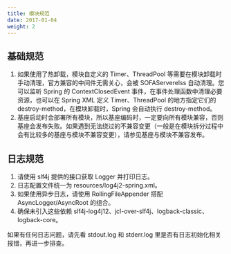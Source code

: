 ```yaml
---
title: 模块规范
date: 2017-01-04
weight: 2
---
```


## 基础规范

1. 如果使用了热卸载，模块自定义的 Timer、ThreadPool 等需要在模块卸载时手动清理，官方兼容的中间件无需关心，会被 SOFAServerelss 自动清理。您可以监听 Spring 的 ContextClosedEvent 事件，在事件处理函数中清理必要资源，也可以在 Spring XML 定义 Timer、ThreadPool 的地方指定它们的 destroy-method，在模块卸载时，Spring 会自动执行 destroy-method。
2. 基座启动时会部署所有模块，所以基座编码时，一定要向所有模块兼容，否则基座会发布失败。如果遇到无法绕过的不兼容变更（一般是在模块拆分过程中会有比较多的基座与模块不兼容变更），请参见基座与模块不兼容发布。

## 日志规范

1. 请使用 slf4j 提供的接口获取 Logger 并打印日志。
2. 日志配置文件统一为 resources/log4j2-spring.xml。
3. 如果使用异步日志，请使用 RollingFileAppender 搭配 AsyncLogger/AsyncRoot 的组合。
4. 确保未引入这些依赖 slf4j-log4j12、jcl-over-slf4j、logback-classic、logback-core。

如果有任何日志问题，请先看 stdout.log 和 stderr.log 里是否有日志初始化相关报错，再进一步排查。